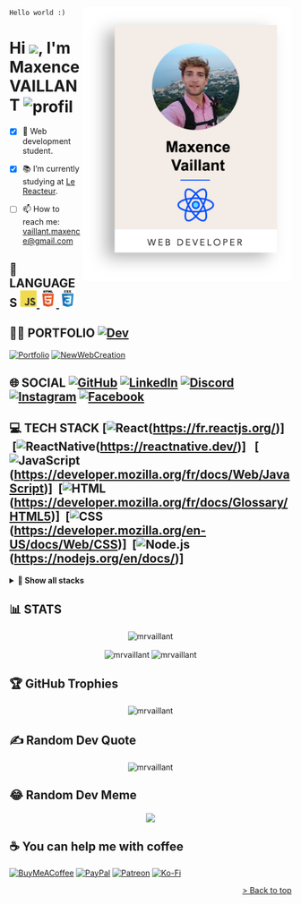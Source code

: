 <div id="top"></div>

`Hello world :)`
<a href="https://www.maxencevaillant.fr/" target="_blank">
<img align="right" height="490em" src="https://github.com/GitMaxence/GitMaxence/blob/main/git-card.png?raw=true"/>
</a>
<h1 align="left">Hi <img src="https://raw.githubusercontent.com/kaueMarques/kaueMarques/master/hi.gif" height="30px">, I'm Maxence VAILLANT
   <img align="center" src="https://img.shields.io/badge/-Utilitarian designer-0050FF?style=social&logo=WhiteSource&logoColor=black" alt="profil"/></h1>

- [x] 🌱 Web development student.<br>
- [x] 📚 I’m currently studying at [Le Reacteur](https://github.com/lereacteur).
- [ ] 📫 How to reach me: vaillant.maxence@gmail.com


## 💬 LANGUAGES  <a href="https://developer.mozilla.org/en-US/docs/Web/JavaScript" target="_blank" rel="noreferrer"> <img src="https://raw.githubusercontent.com/devicons/devicon/master/icons/javascript/javascript-original.svg" alt="javascript" width="30" height="30"></a><a href="https://www.w3.org/html/" target="_blank" rel="noreferrer"> <img src="https://raw.githubusercontent.com/devicons/devicon/master/icons/html5/html5-original-wordmark.svg" alt="html5" width="30" height="30"/></a><a href="https://www.w3schools.com/css/" target="_blank" rel="noreferrer"> <img src="https://raw.githubusercontent.com/devicons/devicon/master/icons/css3/css3-original-wordmark.svg" alt="css3" width="30" height="30"/> </a>


## 👨‍💻 PORTFOLIO  [![Dev](https://img.shields.io/badge/-mrvaillant.tech-272B36?style=flat&labelColor=E7758B&logo=github&logoColor=272B36)](https://www.mrvaillant.tech)
[![Portfolio](https://img.shields.io/badge/-maxencevaillant.fr-0050FF?style=flat&labelColor=E6DACE&logo=Pinboard&logoColor=0050FF)](https://www.maxencevaillant.fr) [![NewWebCreation](https://img.shields.io/badge/-New__Web__Création.fr-001246?style=flat&labelColor=FB5604&logo=Wix&logoColor=white)](https://www.newwebcreation.fr)


## 🌐 SOCIAL  [![GitHub](https://img.shields.io/badge/-GitHub-05122A?style=flat&logo=github)](https://github.com/MrVaillant) [![LinkedIn](https://img.shields.io/badge/LinkedIn-05122A?logo=linkedin&labelColor=0A66C2&logoColor=white)](https://linkedin.com/in/maxence-vaillant)  [![Discord](https://img.shields.io/badge/Discord-05122A?logo=discord&labelColor=5865F2&logoColor=white)](https://discord.com/channels/@VAILLANTMaxence#2056) [![Instagram](https://img.shields.io/badge/Instagram-05122A?logo=Instagram&labelColor=E4405F&logoColor=white)](https://instagram.com/maxencevaillant) [![Facebook](https://img.shields.io/badge/Facebook-05122A?logo=Facebook&labelColor=1877F2&logoColor=white)](https://facebook.com/maxence.vaillant)


## 💻  TECH STACK [![React](https://img.shields.io/badge/-React-05122A?style=flat&logo=react)(https://fr.reactjs.org/)] &nbsp;[![ReactNative](https://img.shields.io/badge/-ReactNative-05122A?style=flat&logo=reactnative)(https://reactnative.dev/)] &nbsp; [![JavaScript](https://img.shields.io/badge/-JavaScript-05122A?style=flat&logo=javascript)(https://developer.mozilla.org/fr/docs/Web/JavaScript)]&nbsp; [![HTML](https://img.shields.io/badge/-HTML5-05122A?style=flat&logo=HTML5)(https://developer.mozilla.org/fr/docs/Glossary/HTML5)]&nbsp; [![CSS](https://img.shields.io/badge/-CSS3-05122A?style=flat&logo=CSS3&logoColor=1572B6)(https://developer.mozilla.org/en-US/docs/Web/CSS)]&nbsp; [![Node.js](https://img.shields.io/badge/-Node.js-05122A?style=flat&logo=node.js)(https://nodejs.org/en/docs/)]&nbsp;

<details><summary><b>  👀 Show all stacks </b></summary>

[![Expo](https://img.shields.io/badge/Expo-F54A2A?style=flat&logo=expo&logoColor=white)(https://docs.expo.dev/)]
[![Npm](https://img.shields.io/badge/Npm-F54A2A?style=flat&logo=npm&logoColor=white)(https://docs.npmjs.com/)]
[![Markdown](https://img.shields.io/badge/Markdown-F54A2A?style=flat&logo=markdown&logoColor=white)(https://www.markdownguide.org/)]
[![Saas](https://img.shields.io/badge/Saas-F54A2A?style=flat&logo=saas&logoColor=white)(https://sass-lang.com/documentation/)]
[![Storybook](https://img.shields.io/badge/Storybook-F54A2A?style=flat&logo=storybook&logoColor=white)(https://storybook.js.org/docs/react/writing-docs/introduction)] 
[![Redux](https://img.shields.io/badge/Redux-764ABB?style=flat&logo=redux&logoColor=white)(https://redux.js.org/)] 
[![Zustand](https://img.shields.io/badge/Zustand-F54A2A?style=flat&logo=zustand&logoColor=white)(https://docs.pmnd.rs/zustand/getting-started/introduction)] 
   
[![ReactRouter](https://img.shields.io/badge/ReactRouter-F54A2A?style=flat&logo=reactrouter&logoColor=white)(https://reactrouter.com/)]
[![ReactNavigation](https://img.shields.io/badge/ReactNavigation-F54A2A?style=flat&logo=reactnavigation&logoColor=white)(https://reactnavigation.org/)]

#### > Language
   [![JavaScript](https://img.shields.io/badge/JavaScript-%23323330.svg?style=flat&logo=javascript&logoColor=%23F7DF1E)(https://developer.mozilla.org/fr/docs/Web/JavaScript)] 
   [![HTML5](https://img.shields.io/badge/HTML5-%23E34F26.svg?style=flat&logo=HTML5&logoColor=white)(https://developer.mozilla.org/fr/docs/Glossary/HTML5)] 
   [![CSS3](https://img.shields.io/badge/CSS3-%231572B6.svg?style=flat&logo=css3&logoColor=white)(https://developer.mozilla.org/en-US/docs/Web/CSS)] 
   [![TypeScript](https://img.shields.io/badge/TypeScript-%23007ACC.svg?style=flat&logo=typescript&logoColor=white)(https://www.typescriptlang.org/docs/)] 
   [![Swift](https://img.shields.io/badge/Swift-F54A2A?style=flat&logo=swift&logoColor=white)(https://developer.apple.com/documentation/swift)] 

#### > Hosting/Saas
   [![Netlify](https://img.shields.io/badge/Netlify-%23000000.svg?style=flat&logo=netlify&logoColor=#00C7B7)(https://docs.netlify.com/)] 
   [![Heroku](https://img.shields.io/badge/Heroku-%23430098.svg?style=flat&logo=heroku&logoColor=white)(https://devcenter.heroku.com/)] 
   [![Mailgun](https://img.shields.io/badge/Mailgun-F06B66?style=flat&logo=Mailgun&logoColor=white)(https://documentation.mailgun.com/en/latest/)] 
   [![Cloudinary](https://img.shields.io/badge/Cloudinary-3448C5?style=flat&logo=GoogleCloud&logoColor=white)(https://cloudinary.com/documentation)] 

#### > Frameworks, Plateforms & Libraries
   [![NodeJS](https://img.shields.io/badge/node.JS-6DA55F?style=flat&logo=node.js&logoColor=white)(https://nodejs.org/en/docs/)] 
   [![React Native](https://img.shields.io/badge/React_Native-%2320232a.svg?style=flat&logo=react&logoColor=%2361DAFB)(https://reactnative.dev/)] 
   [![Express.js](https://img.shields.io/badge/Express.JS-%23404d59.svg?style=flat&logo=express&logoColor=%2361DAFB)(https://expressjs.com/)] 
   [![Next JS](https://img.shields.io/badge/Next-black?style=flat&logo=next.js&logoColor=white)(https://nextjs.org/docs)] 
   [![Yarn](https://img.shields.io/badge/Yarn-%232C8EBB.svg?style=flat&logo=yarn&logoColor=white)(https://classic.yarnpkg.com/lang/en/docs/)] 
   [![JestJs](https://img.shields.io/badge/-JestJs-05122A?style=flat&logo=Jest&logoColor=red)(https://jestjs.io/docs/getting-started)] 
   [![Postman](https://img.shields.io/badge/-Postman-FF6C37?style=flat&logo=Postman&logoColor=white)(https://learning.postman.com/docs/getting-started/introduction/)] 

#### > Databases
   [![MongoDB](https://img.shields.io/badge/MongoDB-%234ea94b.svg?style=flat&logo=mongodb&logoColor=white)(https://www.mongodb.com/docs/)] 

#### > Design
   [![Figma](https://img.shields.io/badge/Figma-%23F24E1E.svg?style=flat&logo=figma&logoColor=white)(https://help.figma.com/hc/en-us)] 
   [![FontAwesome](https://img.shields.io/badge/FontAwesome-528DD7?style=flat&logo=FontAwesome&logoColor=white)(https://fontawesome.com/docs)] 
   [![Unsplash](https://img.shields.io/badge/Unsplash-000000?style=flat&logo=Unsplash&logoColor=white)(https://unsplash.com/documentation)] 
   [![Powerpoint](https://img.shields.io/badge/MS_Powerpoint-B7472A?style=flat&logo=MicrosoftPowerPoint&logoColor=white)(https://support.microsoft.com/fr-fr/powerpoint)] 

#### > Collaborative
   [![Notion](https://img.shields.io/badge/Notion-%23000000.svg?style=flat&logo=notion&logoColor=white)(https://www.notion.so/fr-fr/help/guides/category/documentation)] 
   [![Git](https://img.shields.io/badge/-Git-F05032?style=flat&logo=git&logoColor=white)(https://git-scm.com/doc)] 
   [![Slack](https://img.shields.io/badge/-Slack-4A154B?style=flat&logo=Slack&logoColor=white)(https://api.slack.com/docs)] 

#### > LowCode
   [![Wix](https://img.shields.io/badge/-Velo_by_WiX-0C6EFC?style=flat&logo=Wix&logoColor=black)(https://www.wix.com/velo/reference/api-overview/introduction)] 

</details>


## 📊 STATS

<p align="center"><img align="center" src="https://github-readme-stats.vercel.app/api/top-langs?username=mrvaillant&show_icons=true&locale=en&layout=compact" alt="mrvaillant" /></p>

<p align="center"><img align="center" src="https://github-readme-stats.vercel.app/api?username=mrvaillant&show_icons=true&locale=en" alt="mrvaillant" /> <img align="center" src="https://github-readme-streak-stats.herokuapp.com/?user=mrvaillant&" alt="mrvaillant" /></p>


## 🏆 GitHub Trophies
<p align="center"><img align="center" src="https://github-profile-trophy.vercel.app/?username=mrvaillant&theme=flat&no-frame=false&no-bg=false&margin-w=4" alt="mrvaillant" /></p>


## ✍️ Random Dev Quote

<p align="center"><img align="center" src="https://quotes-github-readme.vercel.app/api?type=horizontal&theme=radical" alt="mrvaillant" /></p>


## 😂 Random Dev Meme

<p align="center"><img align="center" src="https://random-memer.herokuapp.com/" width="300px" /></p>


## ☕ You can help me with coffee

[![BuyMeACoffee](https://img.shields.io/badge/Buy%20Me%20a%20Coffee-ffdd00?style=for-the-badge&logo=buy-me-a-coffee&logoColor=black)](https://buymeacoffee.com/maxencevaillant) [![PayPal](https://img.shields.io/badge/PayPal-00457C?style=for-the-badge&logo=paypal&logoColor=white)](https://paypal.me/maxencevaillant) [![Patreon](https://img.shields.io/badge/Patreon-F96854?style=for-the-badge&logo=patreon&logoColor=white)](https://patreon.com/maxencevaillant) [![Ko-Fi](https://img.shields.io/badge/Ko--fi-F16061?style=for-the-badge&logo=ko-fi&logoColor=white)](https://ko-fi.com/maxencevaillant)

<p align="right"><a href="#top">> Back to top</a></p>


<!--
**MrVaillant.MrVaillant** is a ✨ _special_ ✨ repository because its `README.md` (this file) appears on your GitHub profile.

```sh
See you later :)
```
-->
